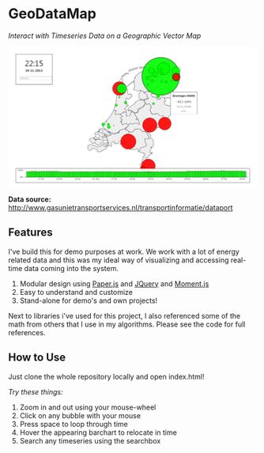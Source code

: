 GeoDataMap
==========

*Interact with Timeseries Data on a Geographic Vector Map*

![Screenshot of GeoDataMap](doc/screenshot.png "Screenshot of GeoDataMap")

**Data source:** <http://www.gasunietransportservices.nl/transportinformatie/dataport>

Features
--------

I've build this for demo purposes at work. We work with a lot of energy related data and this was my ideal way of visualizing and accessing real-time data coming into the system.

 1. Modular design using [Paper.js](http://paperjs.org) and [JQuery](http://jquery.com) and [Moment.js](http://momentjs.com)
 2. Easy to understand and customize
 3. Stand-alone for demo's and own projects!

Next to libraries i've used for this project, I also referenced some of the math from others that I use in my algorithms. Please see the code for full references.

How to Use
---------

Just clone the whole repository locally and open index.html!

*Try these things:*

 1. Zoom in and out using your mouse-wheel
 2. Click on any bubble with your mouse
 3. Press space to loop through time
 4. Hover the appearing barchart to relocate in time
 5. Search any timeseries using the searchbox
